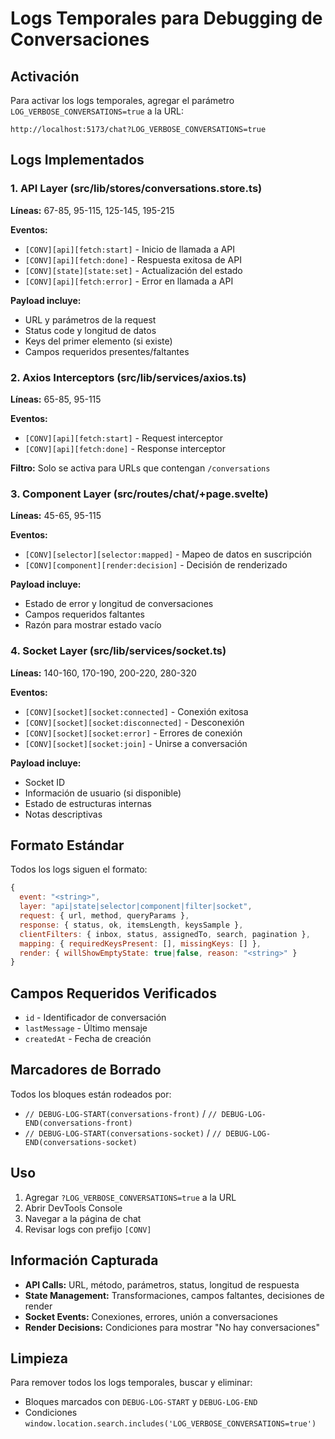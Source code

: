 # Logs Temporales para Debugging de Conversaciones

## Activación

Para activar los logs temporales, agregar el parámetro `LOG_VERBOSE_CONVERSATIONS=true` a la URL:

```
http://localhost:5173/chat?LOG_VERBOSE_CONVERSATIONS=true
```

## Logs Implementados

### 1. API Layer (src/lib/stores/conversations.store.ts)

**Líneas:** 67-85, 95-115, 125-145, 195-215

**Eventos:**
- `[CONV][api][fetch:start]` - Inicio de llamada a API
- `[CONV][api][fetch:done]` - Respuesta exitosa de API
- `[CONV][state][state:set]` - Actualización del estado
- `[CONV][api][fetch:error]` - Error en llamada a API

**Payload incluye:**
- URL y parámetros de la request
- Status code y longitud de datos
- Keys del primer elemento (si existe)
- Campos requeridos presentes/faltantes

### 2. Axios Interceptors (src/lib/services/axios.ts)

**Líneas:** 65-85, 95-115

**Eventos:**
- `[CONV][api][fetch:start]` - Request interceptor
- `[CONV][api][fetch:done]` - Response interceptor

**Filtro:** Solo se activa para URLs que contengan `/conversations`

### 3. Component Layer (src/routes/chat/+page.svelte)

**Líneas:** 45-65, 95-115

**Eventos:**
- `[CONV][selector][selector:mapped]` - Mapeo de datos en suscripción
- `[CONV][component][render:decision]` - Decisión de renderizado

**Payload incluye:**
- Estado de error y longitud de conversaciones
- Campos requeridos faltantes
- Razón para mostrar estado vacío

### 4. Socket Layer (src/lib/services/socket.ts)

**Líneas:** 140-160, 170-190, 200-220, 280-320

**Eventos:**
- `[CONV][socket][socket:connected]` - Conexión exitosa
- `[CONV][socket][socket:disconnected]` - Desconexión
- `[CONV][socket][socket:error]` - Errores de conexión
- `[CONV][socket][socket:join]` - Unirse a conversación

**Payload incluye:**
- Socket ID
- Información de usuario (si disponible)
- Estado de estructuras internas
- Notas descriptivas

## Formato Estándar

Todos los logs siguen el formato:

```javascript
{
  event: "<string>",
  layer: "api|state|selector|component|filter|socket",
  request: { url, method, queryParams },
  response: { status, ok, itemsLength, keysSample },
  clientFilters: { inbox, status, assignedTo, search, pagination },
  mapping: { requiredKeysPresent: [], missingKeys: [] },
  render: { willShowEmptyState: true|false, reason: "<string>" }
}
```

## Campos Requeridos Verificados

- `id` - Identificador de conversación
- `lastMessage` - Último mensaje
- `createdAt` - Fecha de creación

## Marcadores de Borrado

Todos los bloques están rodeados por:
- `// DEBUG-LOG-START(conversations-front)` / `// DEBUG-LOG-END(conversations-front)`
- `// DEBUG-LOG-START(conversations-socket)` / `// DEBUG-LOG-END(conversations-socket)`

## Uso

1. Agregar `?LOG_VERBOSE_CONVERSATIONS=true` a la URL
2. Abrir DevTools Console
3. Navegar a la página de chat
4. Revisar logs con prefijo `[CONV]`

## Información Capturada

- **API Calls:** URL, método, parámetros, status, longitud de respuesta
- **State Management:** Transformaciones, campos faltantes, decisiones de render
- **Socket Events:** Conexiones, errores, unión a conversaciones
- **Render Decisions:** Condiciones para mostrar "No hay conversaciones"

## Limpieza

Para remover todos los logs temporales, buscar y eliminar:
- Bloques marcados con `DEBUG-LOG-START` y `DEBUG-LOG-END`
- Condiciones `window.location.search.includes('LOG_VERBOSE_CONVERSATIONS=true')` 